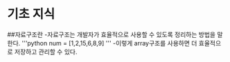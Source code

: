 # 기초 지식
##자료구조란
-자료구조는 개발자가 효율적으로 사용할 수 있도록 정리하는 방법을 말한다. 
'''python
  num = [1,2,15,6,8,9]
'''
-이렇게 array구조를 사용하면 더 효율적으로 저장하고 관리할 수 있다. 
